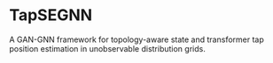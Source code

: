# TapSEGNN
A GAN-GNN framework for topology-aware state and transformer tap position estimation in unobservable distribution grids.
